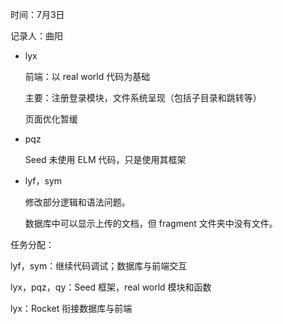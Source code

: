 时间：7月3日

记录人：曲阳

* lyx

  前端：以 real world 代码为基础

  主要：注册登录模块，文件系统呈现（包括子目录和跳转等）

  页面优化暂缓

* pqz

  Seed 未使用 ELM 代码，只是使用其框架

* lyf，sym

  修改部分逻辑和语法问题。

  数据库中可以显示上传的文档，但 fragment 文件夹中没有文件。

任务分配：

lyf，sym：继续代码调试；数据库与前端交互

lyx，pqz，qy：Seed 框架，real world 模块和函数

lyx：Rocket 衔接数据库与前端